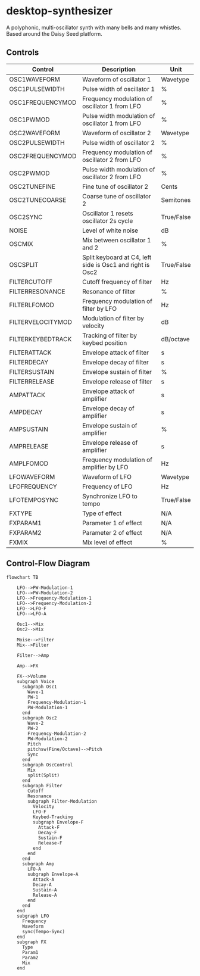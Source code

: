 # desktop-synthesizer

A polyphonic, multi-oscillator synth with many bells and many whistles. Based around the Daisy Seed platform.

## Controls
| Control              | Description                 | Unit               |
| --------------------| --------------------------- | ------------------ |
| OSC1WAVEFORM         | Waveform of oscillator 1     | Wavetype                |
| OSC1PULSEWIDTH       | Pulse width of oscillator 1  | %                  |
| OSC1FREQUENCYMOD     | Frequency modulation of oscillator 1 from LFO | %  |
| OSC1PWMOD            | Pulse width modulation of oscillator 1 from LFO| % |
| OSC2WAVEFORM         | Waveform of oscillator 2     | Wavetype                |
| OSC2PULSEWIDTH       | Pulse width of oscillator 2  | %                  |
| OSC2FREQUENCYMOD     | Frequency modulation of oscillator 2 from LFO | % |
| OSC2PWMOD            | Pulse width modulation of oscillator 2 from LFO| % |
| OSC2TUNEFINE         | Fine tune of oscillator 2    | Cents              |
| OSC2TUNECOARSE       | Coarse tune of oscillator 2  | Semitones          |
| OSC2SYNC             | Oscillator 1 resets oscillator 2s cycle | True/False         |
| NOISE                | Level of white noise         | dB                 |
| OSCMIX               | Mix between oscillator 1 and 2 | %               |
| OSCSPLIT             | Split keyboard at C4, left side is Osc1 and right is Osc2 | True/False            |
| FILTERCUTOFF         | Cutoff frequency of filter   | Hz                 |
| FILTERRESONANCE      | Resonance of filter           | %                 |
| FILTERLFOMOD         | Frequency modulation of filter by LFO | Hz      |
| FILTERVELOCITYMOD    | Modulation of filter by velocity | dB            |
| FILTERKEYBEDTRACK    | Tracking of filter by keybed position | dB/octave |
| FILTERATTACK         | Envelope attack of filter     | s                  |
| FILTERDECAY          | Envelope decay of filter      | s                  |
| FILTERSUSTAIN        | Envelope sustain of filter    | %                  |
| FILTERRELEASE        | Envelope release of filter    | s                  |
| AMPATTACK            | Envelope attack of amplifier | s                  |
| AMPDECAY             | Envelope decay of amplifier   | s                  |
| AMPSUSTAIN           | Envelope sustain of amplifier | %                  |
| AMPRELEASE           | Envelope release of amplifier | s                  |
| AMPLFOMOD            | Frequency modulation of amplifier by LFO | Hz |
| LFOWAVEFORM          | Waveform of LFO               | Wavetype                |
| LFOFREQUENCY         | Frequency of LFO              | Hz                 |
| LFOTEMPOSYNC         | Synchronize LFO to tempo      | True/False                |
| FXTYPE               | Type of effect                | N/A                |
| FXPARAM1             | Parameter 1 of effect         | N/A                |
| FXPARAM2             | Parameter 2 of effect         | N/A                |
| FXMIX                | Mix level of effect           | %                  |

## Control-Flow Diagram

```mermaid
flowchart TB

    LFO-->PW-Modulation-1
    LFO-->PW-Modulation-2
    LFO-->Frequency-Modulation-1
    LFO-->Frequency-Modulation-2
    LFO-->LFO-F
    LFO-->LFO-A
    
    Osc1-->Mix
    Osc2-->Mix
    
    Moise-->Filter
    Mix-->Filter
    
    Filter-->Amp
    
    Amp-->FX
    
    FX-->Volume
    subgraph Voice
      subgraph Osc1
        Wave-1
        PW-1
        Frequency-Modulation-1
        PW-Modulation-1
      end
      subgraph Osc2
        Wave-2
        PW-2
        Frequency-Modulation-2
        PW-Modulation-2
        Pitch
        pitchsw(Fine/Octave)-->Pitch
        Sync
      end
      subgraph OscControl
        Mix
        split(Split)
      end
      subgraph Filter
        Cutoff
        Resonance
        subgraph Filter-Modulation
          Velocity
          LFO-F
          Keybed-Tracking
          subgraph Envelope-F
            Attack-F
            Decay-F
            Sustain-F
            Release-F
          end
        end
      end
      subgraph Amp
        LFO-A
        subgraph Envelope-A
          Attack-A
          Decay-A
          Sustain-A
          Release-A
        end
      end
    end
    subgraph LFO
      Frequency
      Waveform
      sync(Tempo-Sync)
    end
    subgraph FX
      Type
      Param1
      Param2
      Mix
    end
    
    
```
